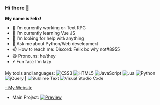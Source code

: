 ### Hi there 👋

**My name is Felix!**

- 🔭 I’m currently working on Text RPG
- 🌱 I’m currently learning Vue JS
- 🤔 I’m looking for help with anything
- 💬 Ask me about Python/Web development
- 📫 How to reach me: Discord: Felix bc why not#8955
- 😄 Pronouns: he/they
- ⚡ Fun fact: I'm lazy

My tools and languages:
![CSS3](https://img.shields.io/badge/css3-%231572B6.svg?style=for-the-badge&logo=css3&logoColor=white) ![HTML5](https://img.shields.io/badge/html5-%23E34F26.svg?style=for-the-badge&logo=html5&logoColor=white) ![JavaScript](https://img.shields.io/badge/javascript-%23323330.svg?style=for-the-badge&logo=javascript&logoColor=%23F7DF1E) ![Lua](https://img.shields.io/badge/lua-%232C2D72.svg?style=for-the-badge&logo=lua&logoColor=white) ![Python](https://img.shields.io/badge/python-3670A0?style=for-the-badge&logo=python&logoColor=ffdd54) ![jQuery](https://img.shields.io/badge/jquery-%230769AD.svg?style=for-the-badge&logo=jquery&logoColor=white) **|** ![Sublime Text](https://img.shields.io/badge/sublime_text-%23575757.svg?style=for-the-badge&logo=sublime-text&logoColor=important) ![Visual Studio Code](https://img.shields.io/badge/Visual%20Studio%20Code-0078d7.svg?style=for-the-badge&logo=visual-studio-code&logoColor=white)

 [- My Website](https://felixfromdiscord.github.io)
 - Main Project: [![Preview](https://opengraph.githubassets.com/721836c2d4fbf1f9053c376aed9a1dd94bdb00e9faddb1b54aa8ee547665e4bf/FelixFromDiscord/textrpg)](https://github.com/FelixFromDiscord/textrpg)
